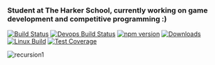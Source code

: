 ### Student at The Harker School, currently working on game development and competitive programming :)

[![Build Status](https://travis-ci.org/microsoft/TypeScript.svg?branch=master)](https://github.com/chiragzq)
[![Devops Build Status](https://dev.azure.com/typescript/TypeScript/_apis/build/status/Typescript/node10)](https://github.com/chiragzq)
[![npm version](https://badge.fury.io/js/typescript.svg)](https://github.com/chiragzq)
[![Downloads](https://img.shields.io/npm/dm/typescript.svg)](https://github.com/chiragzq)
[![Linux Build](https://img.shields.io/travis/expressjs/express/master.svg?label=linux)](https://github.com/chiragzq)
[![Test Coverage](https://img.shields.io/coveralls/expressjs/express/master.svg)](https://github.com/chiragzq)

![recursion1](https://i.imgur.com/9CB8mjP.jpg)
